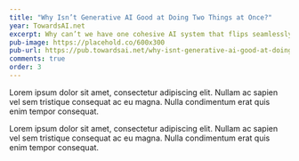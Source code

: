 ```yaml
---
title: "Why Isn’t Generative AI Good at Doing Two Things at Once?"
year: TowardsAI.net
excerpt: Why can’t we have one cohesive AI system that flips seamlessly between different modes of understanding and generation, like we humans do?
pub-image: https://placehold.co/600x300
pub-url: https://pub.towardsai.net/why-isnt-generative-ai-good-at-doing-two-things-at-once-57459df12c21
comments: true
order: 3
---
```


Lorem ipsum dolor sit amet, consectetur adipiscing elit. Nullam ac sapien vel sem tristique consequat ac eu magna. Nulla condimentum erat quis enim tempor consequat.

Lorem ipsum dolor sit amet, consectetur adipiscing elit. Nullam ac sapien vel sem tristique consequat ac eu magna. Nulla condimentum erat quis enim tempor consequat.
